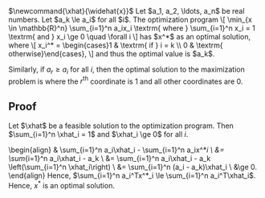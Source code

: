 <span class="invisible">
$\newcommand{\xhat}{\widehat{x}}$
</span>
Let $a_1, a_2, \ldots, a_n$ be real numbers.
Let $a_k \le a_i$ for all $i$.
The optimization program
\[ \min_{x \in \mathbb{R}^n} \sum_{i=1}^n a_ix_i
\textrm{ where } \sum_{i=1}^n x_i = 1
\textrm{ and } x_i \ge 0 \quad \forall i \]
has $x^*$ as an optimal solution, where
\[ x_i^* = \begin{cases}1 & \textrm{ if } i = k \\ 0 & \textrm{ otherwise}\end{cases}, \]
and thus the optimal value is $a_k$.

Similarly, if $a_r \ge a_i$ for all $i$, then the optimal solution to
the maximization problem is where the $r^{\textrm{th}}$ coordinate is 1
and all other coordinates are 0.

## Proof

Let $\xhat$ be a feasible solution to the optimization program.
Then $\sum_{i=1}^n \xhat_i = 1$ and $\xhat_i \ge 0$ for all $i$.

\begin{align}
& \sum_{i=1}^n a_i\xhat_i - \sum_{i=1}^n a_ix^*_i
\\ &= \sum_{i=1}^n a_i\xhat_i - a_k
\\ &= \sum_{i=1}^n a_i\xhat_i - a_k \left(\sum_{i=1}^n \xhat_i\right)
\\ &= \sum_{i=1}^n (a_i - a_k)\xhat_i
\\ &\ge 0.
\end{align}
Hence, $\sum_{i=1}^n a_i^Tx^*_i \le \sum_{i=1}^n a_i^T\xhat_i$.
Hence, $x^*$ is an optimal solution.
